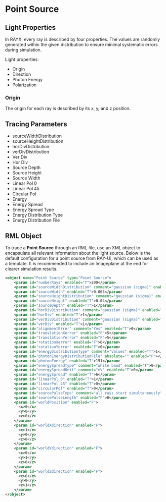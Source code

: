 # Point Source

## Light Properties

In RAYX, every ray is described by four properties. The values are randomly generated within the given distribution to ensure minimal systematic errors during simulation.

Light properties:
- Origin
- Direction
- Photon Energy
- Polarization

### Origin

The origin for each ray is described by its x, y, and z position.

## Tracing Parameters

- sourceWidthDistribution
- sourceHeightDistribution
- horDivDistribution
- verDivDistribution
- Ver Div
- Hor Div
- Source Depth
- Source Height
- Source Width
- Linear Pol 0
- Linear Pol 45
- Circular Pol
- Energy
- Energy Spread
- Energy Spread Type
- Energy Distribution Type
- Energy Distribution File

## RML Object

To trace a **Point Source** through an RML file, use an XML object to encapsulate all relevant information about the light source. Below is the default configuration for a point source from RAY-UI, which can be used as a template. It is recommended to include an Imageplane at the end for clearer simulation results.

```xml
<object name="Point Source" type="Point Source">
    <param id="numberRays" enabled="T">200</param>
    <param id="sourceWidthDistribution" comment="gaussian (sigma)" enabled="T">1</param>
    <param id="sourceWidth" enabled="T">0.065</param>
    <param id="sourceHeightDistribution" comment="gaussian (sigma)" enabled="T">1</param>
    <param id="sourceHeight" enabled="T">0.04</param>
    <param id="sourceDepth" enabled="T">1</param>
    <param id="horDivDistribution" comment="gaussian (sigma)" enabled="T">1</param>
    <param id="horDiv" enabled="T">1</param>
    <param id="verDivDistribution" comment="gaussian (sigma)" enabled="T">1</param>
    <param id="verDiv" enabled="T">1</param>
    <param id="alignmentError" comment="Yes" enabled="T">0</param>
    <param id="translationXerror" enabled="F">5</param>
    <param id="translationYerror" enabled="F">5</param>
    <param id="rotationXerror" enabled="F">0</param>
    <param id="rotationYerror" enabled="F">0</param>
    <param id="energyDistributionType" comment="Values" enabled="T">1</param>
    <param id="photonEnergyDistributionFile" absolute="" enabled="F"></param>
    <param id="photonEnergy" enabled="T">151</param>
    <param id="energySpreadType" comment="white band" enabled="T">0</param>
    <param id="energySpreadUnit" comment="eV" enabled="T">0</param>
    <param id="energySpread" enabled="T">6</param>
    <param id="linearPol_0" enabled="T">1</param>
    <param id="linearPol_45" enabled="T">0</param>
    <param id="circularPol" enabled="T">0</param>
    <param id="sourcePulseType" comment="all rays start simultaneously" enabled="T">0</param>
    <param id="sourcePulseLength" enabled="F">0</param>
    <param id="worldPosition" enabled="F">
      <x>0</x>
      <y>0</y>
      <z>0</z>
    </param>
    <param id="worldXdirection" enabled="F">
      <x>1</x>
      <y>0</y>
      <z>0</z>
    </param>
    <param id="worldYdirection" enabled="F">
      <x>0</x>
      <y>1</y>
      <z>0</z>
    </param>
    <param id="worldZdirection" enabled="F">
      <x>0</x>
      <y>0</y>
      <z>1</z>
    </param>
</object>
```